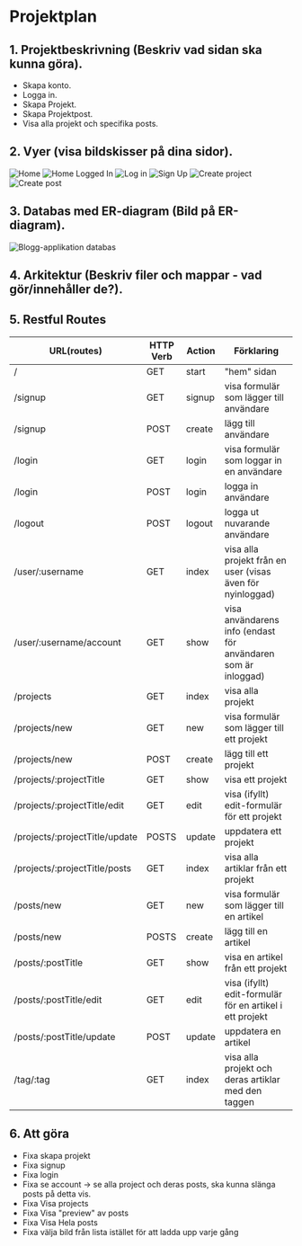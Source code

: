 # Projektplan

## 1. Projektbeskrivning (Beskriv vad sidan ska kunna göra).
- Skapa konto.
- Logga in.
- Skapa Projekt.
- Skapa Projektpost.
- Visa alla projekt och specifika posts.
## 2. Vyer (visa bildskisser på dina sidor).
![Home](md_images/bloggMainsite.png)
![Home Logged In](md_images/bloggMainsiteLogged.png)
![Log in](md_images/bloggLogIn.png)
![Sign Up](md_images/bloggSignup.png)
![Create project](md_images/bloggProjekt.png)
![Create post](md_images/bloggPost.png)
## 3. Databas med ER-diagram (Bild på ER-diagram).
![Blogg-applikation databas](md_images/bloggER-Diagram.png)
## 4. Arkitektur (Beskriv filer och mappar - vad gör/innehåller de?).

## 5. Restful Routes
URL(routes) | HTTP Verb | Action | Förklaring
--- | --- | --- | ---
/ | GET | start | "hem" sidan
/signup | GET | signup | visa formulär som lägger till användare
/signup | POST | create | lägg till användare
/login | GET | login | visa formulär som loggar in en användare
/login | POST | login | logga in användare
/logout | POST | logout | logga ut nuvarande användare
/user/:username | GET | index | visa alla projekt från en user (visas även för nyinloggad)
/user/:username/account | GET | show | visa användarens info (endast för användaren som är inloggad)
/projects | GET | index | visa alla projekt
/projects/new | GET | new | visa formulär som lägger till ett projekt
/projects/new | POST | create | lägg till ett projekt
/projects/:projectTitle | GET | show | visa ett projekt
/projects/:projectTitle/edit | GET | edit | visa (ifyllt) edit-formulär för ett projekt
/projects/:projectTitle/update | POSTS | update | uppdatera ett projekt
/projects/:projectTitle/posts | GET | index | visa alla artiklar från ett projekt
/posts/new | GET | new | visa formulär som lägger till en artikel
/posts/new | POSTS | create | lägg till en artikel
/posts/:postTitle | GET | show | visa en artikel från ett projekt
/posts/:postTitle/edit | GET | edit | visa (ifyllt) edit-formulär för en artikel i ett projekt
/posts/:postTitle/update | POST | update | uppdatera en artikel
/tag/:tag | GET | index | visa alla projekt och deras artiklar med den taggen

## 6. Att göra
- Fixa skapa projekt
- Fixa signup
- Fixa login
- Fixa se account -> se alla project och deras posts, ska kunna slänga posts på detta vis.
- Fixa Visa projects
- Fixa Visa "preview" av posts
- Fixa Visa Hela posts
- Fixa välja bild från lista istället för att ladda upp varje gång